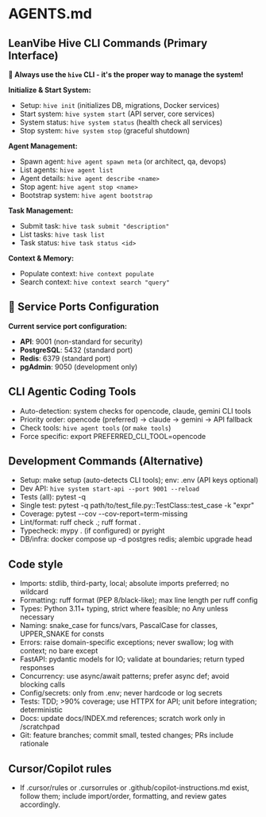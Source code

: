 # AGENTS.md

## LeanVibe Hive CLI Commands (Primary Interface)

**🎯 Always use the `hive` CLI - it's the proper way to manage the system!**

**Initialize & Start System:**
- Setup: `hive init` (initializes DB, migrations, Docker services)
- Start system: `hive system start` (API server, core services)
- System status: `hive system status` (health check all services)
- Stop system: `hive system stop` (graceful shutdown)

**Agent Management:**
- Spawn agent: `hive agent spawn meta` (or architect, qa, devops)
- List agents: `hive agent list`
- Agent details: `hive agent describe <name>`
- Stop agent: `hive agent stop <name>`
- Bootstrap system: `hive agent bootstrap`

**Task Management:**
- Submit task: `hive task submit "description"`
- List tasks: `hive task list`
- Task status: `hive task status <id>`

**Context & Memory:**
- Populate context: `hive context populate`
- Search context: `hive context search "query"`

## 🔧 Service Ports Configuration

**Current service port configuration:**
- **API**: 9001 (non-standard for security)
- **PostgreSQL**: 5432 (standard port)
- **Redis**: 6379 (standard port)
- **pgAdmin**: 9050 (development only)

## CLI Agentic Coding Tools

- Auto-detection: system checks for opencode, claude, gemini CLI tools
- Priority order: opencode (preferred) → claude → gemini → API fallback
- Check tools: `hive agent tools` (or `make tools`)
- Force specific: export PREFERRED_CLI_TOOL=opencode

## Development Commands (Alternative)

- Setup: make setup (auto-detects CLI tools); env: .env (API keys optional)
- Dev API: `hive system start-api --port 9001 --reload`
- Tests (all): pytest -q
- Single test: pytest -q path/to/test_file.py::TestClass::test_case -k "expr"
- Coverage: pytest --cov --cov-report=term-missing
- Lint/format: ruff check .; ruff format .
- Typecheck: mypy . (if configured) or pyright
- DB/infra: docker compose up -d postgres redis; alembic upgrade head

## Code style

- Imports: stdlib, third-party, local; absolute imports preferred; no wildcard
- Formatting: ruff format (PEP 8/black-like); max line length per ruff config
- Types: Python 3.11+ typing, strict where feasible; no Any unless necessary
- Naming: snake_case for funcs/vars, PascalCase for classes, UPPER_SNAKE for consts
- Errors: raise domain-specific exceptions; never swallow; log with context; no bare except
- FastAPI: pydantic models for IO; validate at boundaries; return typed responses
- Concurrency: use async/await patterns; prefer async def; avoid blocking calls
- Config/secrets: only from .env; never hardcode or log secrets
- Tests: TDD; >90% coverage; use HTTPX for API; unit before integration; deterministic
- Docs: update docs/INDEX.md references; scratch work only in /scratchpad
- Git: feature branches; commit small, tested changes; PRs include rationale

## Cursor/Copilot rules

- If .cursor/rules or .cursorrules or .github/copilot-instructions.md exist, follow them; include import/order, formatting, and review gates accordingly.
